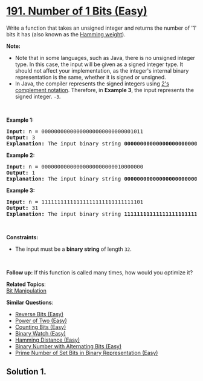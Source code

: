# [191. Number of 1 Bits (Easy)](https://leetcode.com/problems/number-of-1-bits/)

<p>Write a function that takes an unsigned integer and returns the number of '1' bits it has (also known as the <a href="http://en.wikipedia.org/wiki/Hamming_weight" target="_blank">Hamming weight</a>).</p>

<p><strong>Note:</strong></p>

<ul>
	<li>Note that in some languages, such as Java, there is no unsigned integer type. In this case, the input will be given as a signed integer type. It should not affect your implementation, as the integer's internal binary representation is the same, whether it is signed or unsigned.</li>
	<li>In Java, the compiler represents the signed integers using <a href="https://en.wikipedia.org/wiki/Two%27s_complement" target="_blank">2's complement notation</a>. Therefore, in <strong>Example 3</strong>, the input represents the signed integer. <code>-3</code>.</li>
</ul>

<p>&nbsp;</p>
<p><strong>Example 1:</strong></p>

<pre><strong>Input:</strong> n = 00000000000000000000000000001011
<strong>Output:</strong> 3
<strong>Explanation:</strong> The input binary string <strong>00000000000000000000000000001011</strong> has a total of three '1' bits.
</pre>

<p><strong>Example 2:</strong></p>

<pre><strong>Input:</strong> n = 00000000000000000000000010000000
<strong>Output:</strong> 1
<strong>Explanation:</strong> The input binary string <strong>00000000000000000000000010000000</strong> has a total of one '1' bit.
</pre>

<p><strong>Example 3:</strong></p>

<pre><strong>Input:</strong> n = 11111111111111111111111111111101
<strong>Output:</strong> 31
<strong>Explanation:</strong> The input binary string <strong>11111111111111111111111111111101</strong> has a total of thirty one '1' bits.
</pre>

<p>&nbsp;</p>
<p><strong>Constraints:</strong></p>

<ul>
	<li>The input must be a <strong>binary string</strong> of length <code>32</code>.</li>
</ul>

<p>&nbsp;</p>
<strong>Follow up:</strong> If this function is called many times, how would you optimize it?

**Related Topics**:  
[Bit Manipulation](https://leetcode.com/tag/bit-manipulation/)

**Similar Questions**:

- [Reverse Bits (Easy)](https://leetcode.com/problems/reverse-bits/)
- [Power of Two (Easy)](https://leetcode.com/problems/power-of-two/)
- [Counting Bits (Easy)](https://leetcode.com/problems/counting-bits/)
- [Binary Watch (Easy)](https://leetcode.com/problems/binary-watch/)
- [Hamming Distance (Easy)](https://leetcode.com/problems/hamming-distance/)
- [Binary Number with Alternating Bits (Easy)](https://leetcode.com/problems/binary-number-with-alternating-bits/)
- [Prime Number of Set Bits in Binary Representation (Easy)](https://leetcode.com/problems/prime-number-of-set-bits-in-binary-representation/)

## Solution 1.

```cpp

```
